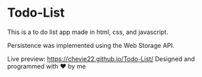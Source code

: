 # Todo-List

This is a to do list app made in html, css, and javascript.

Persistence was implemented using the Web Storage API.

Live preview: https://chevie22.github.io/Todo-List/
Designed and programmed with ❤️ by me
